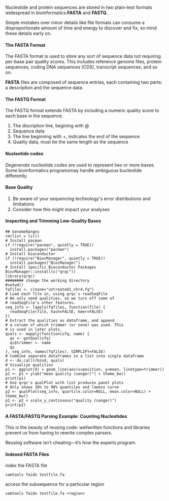 Nucleotide and protein sequences are stored in two plain-text formats widespread in bioinformatics:**FASTA** and **FASTQ**.

Simple mistakes over minor details like file formats can consume a disproportionate amount of time and energy to discover and fix, so mind these details early on.

#### The FASTA Format
The FASTA format is used to store any sort of sequence data not requiring per-base pair quality scores. This includes reference genome files, protein sequences, coding DNA sequences (CDS), transcript sequences, and so on.

**FASTA** files are composed of sequence entries, each containing two parts: a description and the sequence data. 

#### The FASTQ Format
The FASTQ format extends FASTA by including a numeric quality score to each base in the sequence.
1. The discription line, begining with @
2. Sequence data
3. The line beginning with +, indicates the end of the sequence
4. Quality data, must be the same length as the sequence

#### Nucleotide codes
*Degenerate* nucleotide codes are used to represent two or more bases. Some bioinformatics programsmay handle ambiguous bucleotide differently.

#### Base Quality
1. Be aware of your sequencing technology's error distributions and limitations
2. Consider how this might impact your analyses

#### Inspecting and Trimming Low-Quality Bases
    ## GenomeRanges
    rm(list = ls())
    # Install pacman
    if (!require("pacman", quietly = TRUE))
      install.packages("pacman")
    # Install bioconductor
    if (!require("BiocManager", quietly = TRUE))
      install.packages("BiocManager")
    # Install specific Bioconductor Packages
    BiocManager::install(c("qrqc"))
    library(qrqc)
    ######## change the working directory
    #setwd()
    fqfiles <- c(none="untreated1_chr4.fq")
    # Load each file in, using qrqc's readSeqFile
    # We only need qualities, so we turn off some of
    # readSeqFile's other features.
    seq_info <- lapply(fqfiles, function(file) {
      readSeqFile(file, hash=FALSE, kmer=FALSE)
    })
    # Extract the qualities as dataframe, and append
    # a column of which trimmer (or none) was used. This
    # is used in later plots.
    quals <- mapply(function(sfq, name) {
      qs <- getQual(sfq)
      qs$trimmer <- name
      qs
    }, seq_info, names(fqfiles), SIMPLIFY=FALSE)
    # Combine separate dataframes in a list into single dataframe
    d <- do.call(rbind, quals)
    # Visualize qualities
    p1 <- ggplot(d) + geom_line(aes(x=position, y=mean, linetype=trimmer))
    p1 <- p1 + ylab("mean quality (sanger)") + theme_bw()
    print(p1)
    # Use qrqc's qualPlot with list produces panel plots
    # Only shows 10% to 90% quantiles and lowess curve
    p2 <- qualPlot(seq_info, quartile.color=NULL, mean.color=NULL) + theme_bw()
    p2 <- p2 + scale_y_continuous("quality (sanger)")
    print(p2)

#### A FASTA/FASTQ Parsing Example: Counting Nucleotides
This is the beauty of reusing code: wellwritten functions and libraries prevent us from having to rewrite complex parsers.

Reusing software isn’t cheating—it’s how the experts program.

#### Indexed FASTA Files

index the FASTA file

    samtools faidx testfile.fa
    
access the subsequence for a particular region

    samtools faidx testfile.fa <region>

